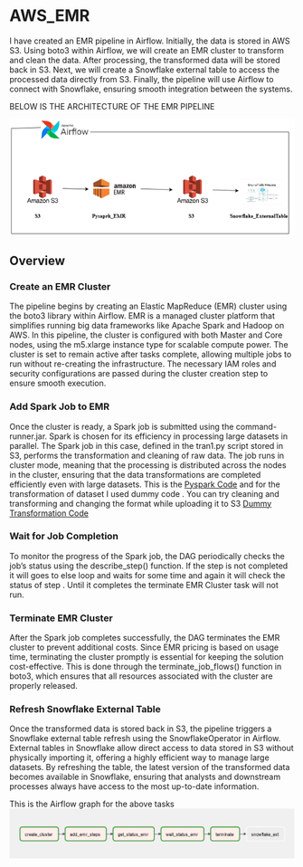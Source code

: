 # **AWS_EMR**
I have created an EMR pipeline in Airflow. Initially, the data is stored in AWS S3. Using boto3 within Airflow, we will create an EMR cluster to transform and clean the data. After processing, the transformed data will be stored back in S3. Next, we will create a Snowflake external table to access the processed data directly from S3. Finally, the pipeline will use Airflow to connect with Snowflake, ensuring smooth integration between the systems.

BELOW IS THE  ARCHITECTURE OF THE EMR PIPELINE

![Architecture of emr pipeline](EMR_Architecture.png)
 ## Overview
### Create an EMR Cluster
The pipeline begins by creating an Elastic MapReduce (EMR) cluster using the boto3 library within Airflow. EMR is a managed cluster platform that simplifies running big data frameworks like Apache Spark and Hadoop on AWS. In this pipeline, the cluster is configured with both Master and Core nodes, using the m5.xlarge instance type for scalable compute power. The cluster is set to remain active after tasks complete, allowing multiple jobs to run without re-creating the infrastructure. The necessary IAM roles and security configurations are passed during the cluster creation step to ensure smooth execution.
### Add Spark Job to EMR
Once the cluster is ready, a Spark job is submitted using the command-runner.jar. Spark is chosen for its efficiency in processing large datasets in parallel. The Spark job in this case, defined in the tran1.py script stored in S3, performs the transformation and cleaning of raw data. The job runs in cluster mode, meaning that the processing is distributed across the nodes in the cluster, ensuring that the data transformations are completed efficiently even with large datasets. This is the [Pyspark Code](first.py) 
and for the transformation of dataset I used dummy code . You can try cleaning and transforming and changing the format while uploading it to S3 [ Dummy Transformation Code](tran1.py)
### Wait for Job Completion
To monitor the progress of the Spark job, the DAG periodically checks the job’s status using the describe_step() function. If the step  is not completed it will goes to else loop and waits for some time and again it will check the status of step . Until it completes the terminate EMR Cluster task will not run.
### Terminate EMR Cluster
After the Spark job completes successfully, the DAG terminates the EMR cluster to prevent additional costs. Since EMR pricing is based on usage time, terminating the cluster promptly is essential for keeping the solution cost-effective. This is done through the terminate_job_flows() function in boto3, which ensures that all resources associated with the cluster are properly released.
### Refresh Snowflake External Table
Once the transformed data is stored back in S3, the pipeline triggers a Snowflake external table refresh using the SnowflakeOperator in Airflow. External tables in Snowflake allow direct access to data stored in S3 without physically importing it, offering a highly efficient way to manage large datasets. By refreshing the table, the latest version of the transformed data becomes available in Snowflake, ensuring that analysts and downstream processes always have access to the most up-to-date information.

This is the Airflow graph for the above tasks ![Airflow DAG Graph](AirflowGraph.png)
